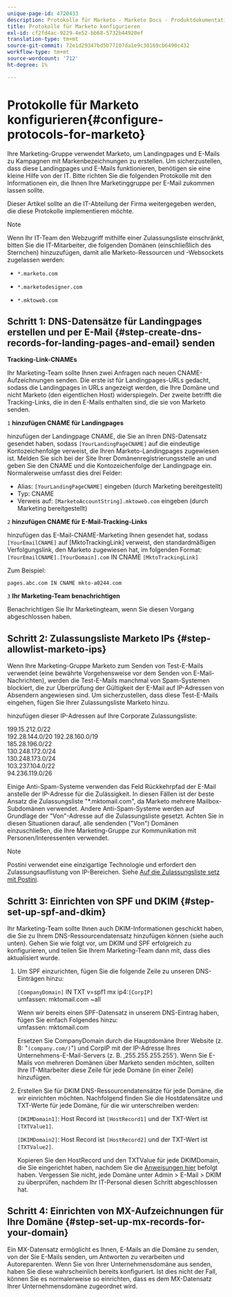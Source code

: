 ```yaml
---
unique-page-id: 4720433
description: Protokolle für Marketo - Marketo Docs - Produktdokumentation konfigurieren
title: Protokolle für Marketo konfigurieren
exl-id: cf2fd4ac-9229-4e52-bb68-5732b44920ef
translation-type: tm+mt
source-git-commit: 72e1d29347bd5b77107da1e9c30169cb6490c432
workflow-type: tm+mt
source-wordcount: '712'
ht-degree: 1%

---
```


# Protokolle für Marketo konfigurieren{#configure-protocols-for-marketo}

Ihre Marketing-Gruppe verwendet Marketo, um Landingpages und E-Mails zu Kampagnen mit Markenbezeichnungen zu erstellen. Um sicherzustellen, dass diese Landingpages und E-Mails funktionieren, benötigen sie eine kleine Hilfe von der IT. Bitte richten Sie die folgenden Protokolle mit den Informationen ein, die Ihnen Ihre Marketinggruppe per E-Mail zukommen lassen sollte.

Dieser Artikel sollte an die IT-Abteilung der Firma weitergegeben werden, die diese Protokolle implementieren möchte.

>[!NOTE]
>
>Wenn Ihr IT-Team den Webzugriff mithilfe einer Zulassungsliste einschränkt, bitten Sie die IT-Mitarbeiter, die folgenden Domänen (einschließlich des Sternchen) hinzuzufügen, damit alle Marketo-Ressourcen und -Websockets zugelassen werden:

* `*.marketo.com`

* `*.marketodesigner.com`

* `*.mktoweb.com`

## Schritt 1: DNS-Datensätze für Landingpages erstellen und per E-Mail {#step-create-dns-records-for-landing-pages-and-email} senden

**Tracking-Link-CNAMEs**

Ihr Marketing-Team sollte Ihnen zwei Anfragen nach neuen CNAME-Aufzeichnungen senden. Die erste ist für Landingpages-URLs gedacht, sodass die Landingpages in URLs angezeigt werden, die Ihre Domäne und nicht Marketo (den eigentlichen Host) widerspiegeln. Der zweite betrifft die Tracking-Links, die in den E-Mails enthalten sind, die sie von Marketo senden.

`1` **hinzufügen CNAME für Landingpages**

hinzufügen der Landingpage CNAME, die Sie an Ihren DNS-Datensatz gesendet haben, sodass `[YourLandingPageCNAME]` auf die eindeutige Kontozeichenfolge verweist, die Ihren Marketo-Landingpages zugewiesen ist. Melden Sie sich bei der Site Ihrer Domänenregistrierungsstelle an und geben Sie den CNAME und die Kontozeichenfolge der Landingpage ein. Normalerweise umfasst dies drei Felder:

* Alias: `[YourLandingPageCNAME]` eingeben (durch Marketing bereitgestellt)
* Typ: CNAME
* Verweis auf: `[MarketoAccountString].mktoweb.com` eingeben (durch Marketing bereitgestellt)

`2` **hinzufügen CNAME für E-Mail-Tracking-Links**

hinzufügen das E-Mail-CNAME-Marketing Ihnen gesendet hat, sodass `[YourEmailCNAME]` auf [MktoTrackingLink] verweist, den standardmäßigen Verfolgungslink, den Marketo zugewiesen hat, im folgenden Format:\
`[YourEmailCNAME].[YourDomain].com` IN CNAME  `[MktoTrackingLink]`

Zum Beispiel:

`pages.abc.com IN CNAME mkto-a0244.com`

`3` **Ihr Marketing-Team benachrichtigen**

Benachrichtigen Sie Ihr Marketingteam, wenn Sie diesen Vorgang abgeschlossen haben.

## Schritt 2: Zulassungsliste Marketo IPs {#step-allowlist-marketo-ips}

Wenn Ihre Marketing-Gruppe Marketo zum Senden von Test-E-Mails verwendet (eine bewährte Vorgehensweise vor dem Senden von E-Mail-Nachrichten), werden die Test-E-Mails manchmal von Spam-Systemen blockiert, die zur Überprüfung der Gültigkeit der E-Mail auf IP-Adressen von Absendern angewiesen sind. Um sicherzustellen, dass diese Test-E-Mails eingehen, fügen Sie Ihrer Zulassungsliste Marketo hinzu.

hinzufügen dieser IP-Adressen auf Ihre Corporate Zulassungsliste:

199.15.212.0/22\
192.28.144.0/20
192.28.160.0/19\
185.28.196.0/22\
130.248.172.0/24\
130.248.173.0/24\
103.237.104.0/22\
94.236.119.0/26

Einige Anti-Spam-Systeme verwenden das Feld Rückkehrpfad der E-Mail anstelle der IP-Adresse für die Zulässigkeit. In diesen Fällen ist der beste Ansatz die Zulassungsliste &quot;*.mktomail.com&quot;, da Marketo mehrere Mailbox-Subdomänen verwendet. Andere Anti-Spam-Systeme werden auf Grundlage der &quot;Von&quot;-Adresse auf die Zulassungsliste gesetzt. Achten Sie in diesen Situationen darauf, alle sendenden (&quot;Von&quot;) Domänen einzuschließen, die Ihre Marketing-Gruppe zur Kommunikation mit Personen/Interessenten verwendet.

>[!NOTE]
>
>Postini verwendet eine einzigartige Technologie und erfordert den Zulassungsauflistung von IP-Bereichen. Siehe [Auf die Zulassungsliste setz mit Postini](https://nation.marketo.com/docs/DOC-1066).

## Schritt 3: Einrichten von SPF und DKIM {#step-set-up-spf-and-dkim}

Ihr Marketing-Team sollte Ihnen auch DKIM-Informationen geschickt haben, die Sie zu Ihrem DNS-Ressourcendatensatz hinzufügen können (siehe auch unten). Gehen Sie wie folgt vor, um DKIM und SPF erfolgreich zu konfigurieren, und teilen Sie Ihrem Marketing-Team dann mit, dass dies aktualisiert wurde.

1. Um SPF einzurichten, fügen Sie die folgende Zeile zu unseren DNS-Einträgen hinzu:

   `[CompanyDomain]` IN TXT v=spf1 mx ip4:`[CorpIP]`\
   umfassen: mktomail.com ~all

   Wenn wir bereits einen SPF-Datensatz in unserem DNS-Eintrag haben, fügen Sie einfach Folgendes hinzu:\
   umfassen: mktomail.com

   Ersetzen Sie CompanyDomain durch die Hauptdomäne Ihrer Website (z. B: &quot;`(company.com/)`&quot;) und CorpIP mit der IP-Adresse Ihres Unternehmens-E-Mail-Servers (z. B. ‚255.255.255.255‘). Wenn Sie E-Mails von mehreren Domänen über Marketo senden möchten, sollten Ihre IT-Mitarbeiter diese Zeile für jede Domäne (in einer Zeile) hinzufügen.

1. Erstellen Sie für DKIM DNS-Ressourcendatensätze für jede Domäne, die wir einrichten möchten. Nachfolgend finden Sie die Hostdatensätze und TXT-Werte für jede Domäne, für die wir unterschreiben werden:

   `[DKIMDomain1]`: Host Record ist  `[HostRecord1]` und der TXT-Wert ist  `[TXTValue1]`.

   `[DKIMDomain2]`: Host Record ist  `[HostRecord2]` und der TXT-Wert ist  `[TXTValue2]`.

   Kopieren Sie den HostRecord und den TXTValue für jede DKIMDomain, die Sie eingerichtet haben, nachdem Sie die [Anweisungen hier](/help/marketo/product-docs/email-marketing/deliverability/set-up-a-custom-dkim-signature.md) befolgt haben. Vergessen Sie nicht, jede Domäne unter Admin > E-Mail > DKIM zu überprüfen, nachdem Ihr IT-Personal diesen Schritt abgeschlossen hat.

## Schritt 4: Einrichten von MX-Aufzeichnungen für Ihre Domäne {#step-set-up-mx-records-for-your-domain}

Ein MX-Datensatz ermöglicht es Ihnen, E-Mails an die Domäne zu senden, von der Sie E-Mails senden, um Antworten zu verarbeiten und Autoreparenten. Wenn Sie von Ihrer Unternehmensdomäne aus senden, haben Sie diese wahrscheinlich bereits konfiguriert. Ist dies nicht der Fall, können Sie es normalerweise so einrichten, dass es dem MX-Datensatz Ihrer Unternehmensdomäne zugeordnet wird.
